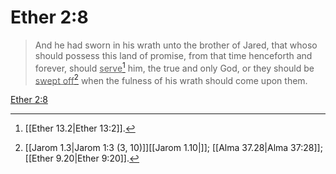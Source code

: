 # Ether 2:8

> And he had sworn in his wrath unto the brother of Jared, that whoso should possess this land of promise, from that time henceforth and forever, should <u>serve</u>[^a] him, the true and only God, or they should be <u>swept off</u>[^b] when the fulness of his wrath should come upon them.

[Ether 2:8](https://www.churchofjesuschrist.org/study/scriptures/bofm/ether/2?lang=eng&id=p8#p8)


[^a]: [[Ether 13.2|Ether 13:2]].  
[^b]: [[Jarom 1.3|Jarom 1:3 (3, 10)]][[Jarom 1.10|]]; [[Alma 37.28|Alma 37:28]]; [[Ether 9.20|Ether 9:20]].  
